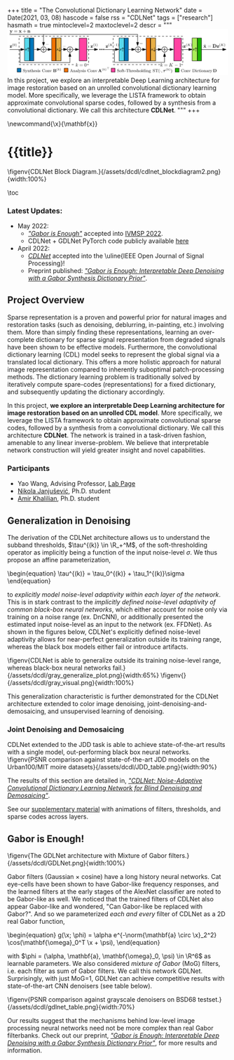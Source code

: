 +++
title = "The Convolutional Dictionary Learning Network"
date = Date(2021, 03, 08)
hascode = false
rss = "CDLNet"
tags = ["research"]
hasmath = true
mintoclevel=2
maxtoclevel=2
descr = """![](/assets/dcdl/cdlnet_blockdiagram2.png)
In this project, we explore an interpretable Deep Learning architecture for
image restoration based on an unrolled convolutional dictionary learning model.
More specifically, we leverage the LISTA framework to obtain approximate
convolutional sparse codes, followed by a synthesis from a convolutional
dictionary. We call this architecture **CDLNet**. 
"""
+++

\newcommand{\x}{\mathbf{x}}

# {{title}}

\figenv{CDLNet Block Diagram.}{/assets/dcdl/cdlnet_blockdiagram2.png}{width:100%}

\toc

### Latest Updates:
* May 2022:
  - [*"Gabor is Enough"*](https://arxiv.org/abs/2204.11146) accepted into [IVMSP 2022](https://2022.ivmsp.org/).
  - CDLNet + GDLNet PyTorch code publicly available [here](https://github.com/nikopj/CDLNet-OJSP)
* April 2022: 
  - [*CDLNet*](https://ieeexplore.ieee.org/document/9769957) accepted into the \uline{IEEE Open Journal of Signal Processing}!
  - Preprint published: [*"Gabor is Enough: Interpretable Deep Denoising with a Gabor Synthesis Dictionary Prior"*](https://arxiv.org/abs/2204.11146). 

## Project Overview
Sparse representation is a proven and powerful prior for natural images and
restoration tasks (such as denoising, deblurring, in-painting, etc.) involving
them. More than simply finding these representations, learning an over-complete
dictionary for sparse signal representation from degraded signals have been
shown to be effective models. Furthermore, the convolutional dictionary learning
(CDL) model seeks to represent the global signal via a translated local
dictionary. This offers a more holistic approach for natural image
representation compared to inherently suboptimal patch-processing methods. The
dictionary learning problem is traditionally solved by iteratively compute
spare-codes (representations) for a fixed dictionary, and subsequently updating
the dictionary accordingly. 

In this project, **we explore an interpretable Deep
Learning architecture for image restoration based on an unrolled CDL model**. More
specifically, we leverage the LISTA framework to obtain approximate
convolutional sparse codes, followed by a synthesis from a convolutional
dictionary. We call this architecture **CDLNet**. The network is trained in a
task-driven fashion, amenable to any linear inverse-problem. We believe that interpretable 
network construction will yield greater insight and novel capabilities.

### Participants
- Yao Wang, Advising Professor, [Lab Page](https://wp.nyu.edu/videolab/)
- [Nikola Janjušević](https://nikopj.github.io), Ph.D. student
- [Amir Khalilian](https://amirhkhalilian.github.io/), Ph.D. student

## Generalization in Denoising
The derivation of the CDLNet architecture allows us to understand the subband
thresholds, $\tau^{(k)} \in \R_+^M$, of the soft-thresholding operator as
implicitly being a function of the input noise-level $\sigma$. We thus propose an affine parameterization,

\begin{equation}
\tau^{(k)} = \tau_0^{(k)} + \tau_1^{(k)}\sigma
\end{equation}

to *explicitly model noise-level adaptivity within each layer of the network*.
This is in stark contrast to the *implicitly defined noise-level adaptivity of
common black-box neural networks*, which either account for noise only via
training on a noise range (ex. DnCNN), or additionally presented the estimated
input noise-level as an input to the network (ex. FFDNet). As shown in the
figures below, CDLNet's explicitly defined noise-level adaptivity allows for
near-perfect generalization outside its training range, whereas the black box
models either fail or introduce artifacts.

\figenv{CDLNet is able to generalize outside its training noise-level range,
whereas black-box neural networks fail.}{/assets/dcdl/gray_generalize_plot.png}{width:65%}
\figenv{}{/assets/dcdl/gray_visual.png}{width:100%}

This generalization characteristic is further demonstrated for the CDLNet
architecture extended to color image denoising,
joint-denoising-and-demosaicing, and unsupervised learning of denoising.

### Joint Denoising and Demosaicing
CDLNet extended to the JDD task is able to achieve state-of-the-art results with a single model, out-performing black box neural networks.
\figenv{PSNR comparison against state-of-the-art JDD models on the Urban100/MIT moire datasets}{/assets/dcdl/JDD_table.png}{width:90%}

The results of this section are detailed in, [*"CDLNet: Noise-Adaptive Convolutional Dictionary Learning Network for Blind Denoising and Demosaicing"*](https://arxiv.org/abs/2112.00913).

See our [supplementary material](/notes/cdlnet_supp) with animations of filters, thresholds, and sparse codes across layers.

## Gabor is Enough!
\figenv{The GDLNet architecture with Mixture of Gabor filters.}{/assets/dcdl/GDLNet.png}{width:100%}

Gabor filters (Gaussian $\times$ cosine) have a long history neural networks.
Cat eye-cells have been shown to have Gabor-like frequency responses, and the
learned filters at the early stages of the AlexNet classifier are noted to be
Gabor-like as well. We noticed that the trained filters of CDLNet also appear
Gabor-like and wondered, "Can Gabor-like be replaced with Gabor?". And so we
parameterized *each and every* filter of CDLNet as a 2D real Gabor function, 

\begin{equation}
g(\x; \phi) = \alpha e^{-\norm{\mathbf{a} \circ \x}_2^2} \cos(\mathbf{\omega}_0^T \x + \psi),
\end{equation}

with $\phi = (\alpha, \mathbf{a}, \mathbf{\omega}_0, \psi) \in \R^6$ as learnable parameters.
We also considered *mixture of Gabor* (MoG) filters, i.e. each filter as sum of Gabor filters. 
We call this network GDLNet. Surprisingly, with just MoG=1, GDLNet can achieve
competitive results with state-of-the-art CNN denoisers (see table below).

\figenv{PSNR comparison against grayscale denoisers on BSD68 testset.}{/assets/dcdl/gdlnet_table.png}{width:70%}

Our results suggest that the mechanisms behind low-level image processing neural networks need not 
be more complex than real Gabor filterbanks. Check out our preprint, [*"Gabor is Enough:
Interpretable Deep Denoising with a Gabor Synthesis Dictionary
Prior"*](https://arxiv.org/abs/2204.11146), for more results and information.

<!--

## Timeline
- *In April 2022*, *CDLNet* was accpeted into [IEEE Open Journal of Signal
  Processing](https://ieeexplore.ieee.org/document/9769957). We also published a
  preprint on parameterizing the filters of CDLNet with 2D real Gabor
  functions, [*"Gabor is Enough: Interpretable Deep Denoising with a Gabor
  Synthesis Dictionary Prior"*](https://arxiv.org/abs/2204.11146). 
- *In December 2021*, we published a journal paper style preprint where we've improved our 
  network's denoising generalization results and extended them to the tasks of joint-denoising-and-demosaicing (JDD) 
  and unsupervised learning. Notably, our network obtains state-of-the-art results in JDD with a single model.
  The article is available on arxiv: [*"CDLNet: Noise-Adaptive Convolutional Dictionary Learning Network for Blind Denoising and Demosaicing"*](https://arxiv.org/abs/2112.00913).
- *In March 2021*, we published a conference paper style preprint where we demonstrate
  that CDLNet's interpretable construction may be leveraged to yield denoising robustness
  in noise-level mismatch between training and inference. The article is available on arxiv: 
  [*"CDLNet: Robust and Interpretable Denoising Through Deep Convolutional Dictionary Learning"*](https://arxiv.org/abs/2103.04779).
- *In January 2021*, we presented updated results regarding 
  competitive denoising performance against state-of-the-art deep-learning
  models and leveraging the interpretability of CDLNet to improve generalization in
  blind denoising. Our poster is available
  [here](/assets/dcdl/CDLNetPosterWireless21.pdf).
- *In April 2020*, we presented some preliminary results at the NYU Wireless
  Industrial Affiliates Board Meeting. Check out our poster
  [here](/assets/dcdl/CDLNetPosterWireless20.pdf).

-->
